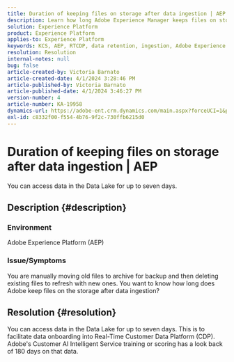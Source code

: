 ```yaml
---
title: Duration of keeping files on storage after data ingestion | AEP
description: Learn how long Adobe Experience Manager keeps files on storage after data ingestion.
solution: Experience Platform
product: Experience Platform
applies-to: Experience Platform
keywords: KCS, AEP, RTCDP, data retention, ingestion, Adobe Experience Platform, Experience Platform, data lake
resolution: Resolution
internal-notes: null
bug: false
article-created-by: Victoria Barnato
article-created-date: 4/1/2024 3:28:46 PM
article-published-by: Victoria Barnato
article-published-date: 4/1/2024 3:46:27 PM
version-number: 4
article-number: KA-19958
dynamics-url: https://adobe-ent.crm.dynamics.com/main.aspx?forceUCI=1&pagetype=entityrecord&etn=knowledgearticle&id=d33f0185-3cf0-ee11-904b-6045bd04ed02
exl-id: c8332f00-f554-4b76-9f2c-730ffb6215d0
---
```

# Duration of keeping files on storage after data ingestion | AEP


You can access data in the Data Lake for up to seven days.

## Description {#description}


### <b>Environment</b>

Adobe Experience Platform (AEP)

### <b>Issue/Symptoms</b>

You are manually moving old files to archive for backup and then deleting existing files to refresh with new ones. You want to know how long does Adobe keep files on the storage after data ingestion?




## Resolution {#resolution}


You can access data in the Data Lake for up to seven days. This is to facilitate data onboarding into Real-Time Customer Data Platform (CDP). Adobe's Customer AI Intelligent Service training or scoring has a look back of 180 days on that data.

